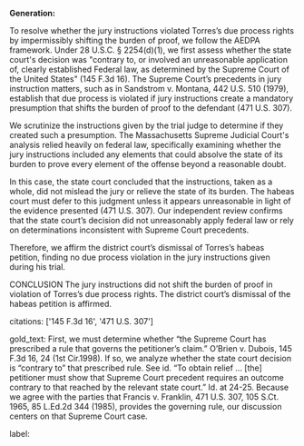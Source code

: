 **Generation:**

To resolve whether the jury instructions violated Torres’s due process rights by impermissibly shifting the burden of proof, we follow the AEDPA framework. Under 28 U.S.C. § 2254(d)(1), we first assess whether the state court's decision was "contrary to, or involved an unreasonable application of, clearly established Federal law, as determined by the Supreme Court of the United States" (145 F.3d 16). The Supreme Court’s precedents in jury instruction matters, such as in Sandstrom v. Montana, 442 U.S. 510 (1979), establish that due process is violated if jury instructions create a mandatory presumption that shifts the burden of proof to the defendant (471 U.S. 307).

We scrutinize the instructions given by the trial judge to determine if they created such a presumption. The Massachusetts Supreme Judicial Court's analysis relied heavily on federal law, specifically examining whether the jury instructions included any elements that could absolve the state of its burden to prove every element of the offense beyond a reasonable doubt.

In this case, the state court concluded that the instructions, taken as a whole, did not mislead the jury or relieve the state of its burden. The habeas court must defer to this judgment unless it appears unreasonable in light of the evidence presented (471 U.S. 307). Our independent review confirms that the state court’s decision did not unreasonably apply federal law or rely on determinations inconsistent with Supreme Court precedents.

Therefore, we affirm the district court’s dismissal of Torres’s habeas petition, finding no due process violation in the jury instructions given during his trial.

CONCLUSION
The jury instructions did not shift the burden of proof in violation of Torres’s due process rights. The district court’s dismissal of the habeas petition is affirmed.

citations: ['145 F.3d 16', '471 U.S. 307']

gold_text: First, we must determine whether “the Supreme Court has prescribed a rule that governs the petitioner’s claim.” O’Brien v. Dubois, 145 F.3d 16, 24 (1st Cir.1998). If so, we analyze whether the state court decision is “contrary to” that prescribed rule. See id. “To obtain relief ... [the] petitioner must show that Supreme Court precedent requires an outcome contrary to that reached by the relevant state court.” Id. at 24-25. Because we agree with the parties that Francis v. Franklin, 471 U.S. 307, 105 S.Ct. 1965, 85 L.Ed.2d 344 (1985), provides the governing rule, our discussion centers on that Supreme Court case.

label: 